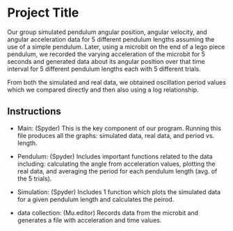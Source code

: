 # Project Title

Our group simulated pendulum angular position, angular velocity, and angular acceleration data for 5 different pendulum lengths assuming the use of a simple pendulum. Later, using a microbit on the end of a lego piece pendulum, we recorded the varying acceleration of the microbit for 5 seconds and generated data about its angular position over that time interval for 5 different pendulum lengths each with 5 different trials. 

From both the simulated and real data, we obtained oscillation period values which we compared directly and then also using a log relationship. 

## Instructions

- Main: (Spyder) This is the key component of our program. Running this file produces all the graphs: simulated data, real data, and period vs. length. 

- Pendulum: (Spyder) Includes important functions related to the data including: calculating the angle from acceleration values, plotting the real data, and averaging the period for each pendulum length (avg. of the 5 trials). 

- Simulation: (Spyder) Includes 1 function which plots the simulated data for a given pendulum length and calculates the peirod. 

- data collection: (Mu.editor) Records data from the microbit and generates a file with acceleration and time values. 
